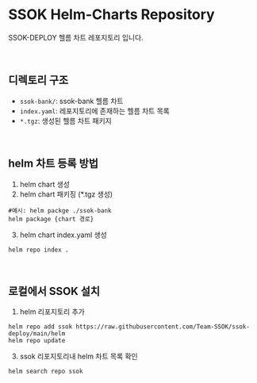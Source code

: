# SSOK Helm-Charts Repository

SSOK-DEPLOY 헬름 차트 레포지토리 입니다. 

<br/>

## 디렉토리 구조
- `ssok-bank/`: ssok-bank 헬름 차트
- `index.yaml`: 레포지토리에 존재하는 헬름 차트 목록
- `*.tgz`: 생성된 헬름 차트 패키지

<br/>

## helm 차트 등록 방법

1. helm chart 생성
2. helm chart 패키징 (*.tgz 생성)

```shell
#예시: helm packge ./ssok-bank
helm package {chart 경로}
```

3. helm chart index.yaml 생성

```shell
helm repo index .
```

<br/>

## 로컬에서 SSOK 설치

1. helm 리포지토리 추가

```shell
helm repo add ssok https://raw.githubusercontent.com/Team-SSOK/ssok-deploy/main/helm
helm repo update
```

3. ssok 리포지토리내 helm 차트 목록 확인

```shell
helm search repo ssok
```
